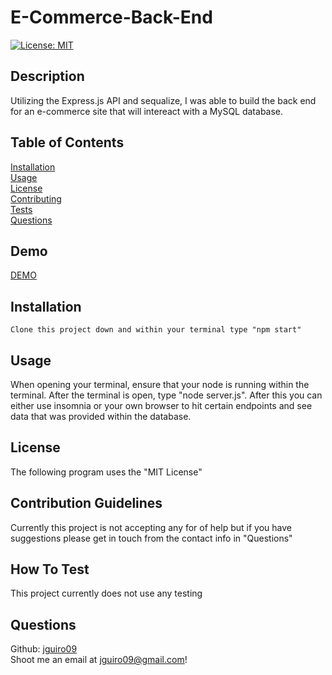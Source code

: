 # E-Commerce-Back-End

[![License: MIT](https://img.shields.io/badge/License-MIT-yellow.svg)](https://opensource.org/licenses/MIT)

## Description

Utilizing the Express.js API and sequalize, I was able to build the back end for an e-commerce site that will intereact with a MySQL database.

## Table of Contents

[Installation](#Installation)  
[Usage](#Usage)  
[License](#License)  
[Contributing](#Contribution-Guidelines)  
[Tests](#How-To-Test)  
[Questions](#Questions) 

## Demo  

[DEMO](https://www.youtube.com/watch?v=5ruB9cCYQYk&ab_channel=JacobGuiro)  

## Installation

    Clone this project down and within your terminal type "npm start"  

## Usage

When opening your terminal, ensure that your node is running within the terminal. After the terminal is open, type "node server.js". After this you can either use insomnia or your own browser to hit certain endpoints and see data that was provided within the database.

## License

The following program uses the "MIT License"

## Contribution Guidelines

Currently this project is not accepting any for of help but if you have suggestions please get in touch from the contact info in "Questions"

## How To Test

This project currently does not use any testing

## Questions

Github: [jguiro09](https://github.com/jguiro09)  
Shoot me an email at jguiro09@gmail.com!  
